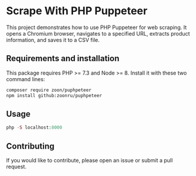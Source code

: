 # Scrape With PHP Puppeteer

This project demonstrates how to use PHP Puppeteer for web scraping. It opens a Chromium browser, navigates to a specified URL, extracts product information, and saves it to a CSV file.

## Requirements and installation

This package requires PHP >= 7.3 and Node >= 8.
Install it with these two command lines:

```bash
composer require zoon/puphpeteer
npm install github:zoonru/puphpeteer
```

## Usage

```php
php -S localhost:8000
```

## Contributing

If you would like to contribute, please open an issue or submit a pull request.
